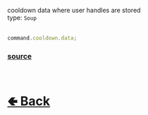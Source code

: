 cooldown data where user handles are stored<br>
type: `Soup`<br><br>

```js
command.cooldown.data;
```

### [source](https://github.com/paigeroid/noscord.js/blob/main/src/Services/CommandService/custard/CooldownHandle.js)


<br> <h1> [🢀 Back](https://github.com/paigeroid/noscord.js/wiki/Commands.SlashCommand.CooldownHandle) </h1>